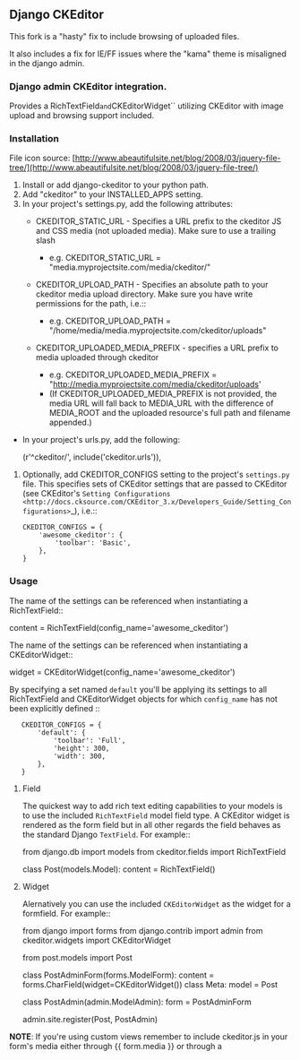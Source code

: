 ## Django CKEditor

This fork is a "hasty" fix to include browsing of uploaded files.

It also includes a fix for IE/FF issues where the "kama" theme is misaligned in the django admin.

### Django admin CKEditor integration.

Provides a RichTextField`` and ``CKEditorWidget`` utilizing CKEditor with image upload and browsing support included.

### Installation

File icon source: [http://www.abeautifulsite.net/blog/2008/03/jquery-file-tree/](http://www.abeautifulsite.net/blog/2008/03/jquery-file-tree/)


1. Install or add django-ckeditor to your python path.
1. Add "ckeditor" to your INSTALLED_APPS setting.
1. In your project's settings.py, add the following attributes:
    *  CKEDITOR_STATIC_URL -  Specifies a URL prefix to the ckeditor JS and CSS media (not uploaded media). Make sure to use a trailing slash
        * e.g. CKEDITOR_STATIC_URL = "media.myprojectsite.com/media/ckeditor/"
    * CKEDITOR_UPLOAD_PATH - Specifies an absolute path to your ckeditor media upload directory. Make sure you have write permissions for the path, i.e.::
        * e.g. CKEDITOR_UPLOAD_PATH = "/home/media/media.myprojectsite.com/ckeditor/uploads"
    
    * CKEDITOR_UPLOADED_MEDIA_PREFIX - specifies a URL prefix to media uploaded through ckeditor
        * e.g. CKEDITOR_UPLOADED_MEDIA_PREFIX = "http://media.myprojectsite.com/media/ckeditor/uploads'
        * (If CKEDITOR_UPLOADED_MEDIA_PREFIX is not provided, the media URL will fall back to MEDIA_URL with the difference of MEDIA_ROOT and the uploaded resource's full path and filename appended.)

* In your project's urls.py, add the following:
    
    (r'^ckeditor/', include('ckeditor.urls')),    

1. Optionally, add CKEDITOR_CONFIGS setting to the project's ``settings.py`` file. This specifies sets of CKEditor settings that are passed to CKEditor (see CKEditor's `Setting Configurations <http://docs.cksource.com/CKEditor_3.x/Developers_Guide/Setting_Configurations>`_), i.e.::

       CKEDITOR_CONFIGS = {
           'awesome_ckeditor': {
               'toolbar': 'Basic',
           },
       }

### Usage

The name of the settings can be referenced when instantiating a RichTextField::

   content = RichTextField(config_name='awesome_ckeditor')

The name of the settings can be referenced when instantiating a CKEditorWidget::

   widget = CKEditorWidget(config_name='awesome_ckeditor')

By specifying a set named ``default`` you'll be applying its settings to all RichTextField and CKEditorWidget objects for which ``config_name`` has not been explicitly defined ::
       
       CKEDITOR_CONFIGS = {
           'default': {
               'toolbar': 'Full',
               'height': 300,
               'width': 300,
           },
       }


1. Field

    The quickest way to add rich text editing capabilities to your models is to use the included ``RichTextField`` model field type. A CKEditor widget is rendered as the form field but in all other regards the field behaves as the standard Django ``TextField``. For example::

    from django.db import models
    from ckeditor.fields import RichTextField

    class Post(models.Model):
        content = RichTextField()


1. Widget

    Alernatively you can use the included ``CKEditorWidget`` as the widget for a formfield. For example::

    from django import forms
    from django.contrib import admin
    from ckeditor.widgets import CKEditorWidget

    from post.models import Post

    class PostAdminForm(forms.ModelForm):
        content = forms.CharField(widget=CKEditorWidget())
        class Meta:
            model = Post

    class PostAdmin(admin.ModelAdmin):
        form = PostAdminForm
    
    admin.site.register(Post, PostAdmin)

**NOTE**: If you're using custom views remember to include ckeditor.js in your form's media either through {{ form.media }} or through a <script> tag. Admin will do this for you automatically. See `Django's Form Media docs [http://docs.djangoproject.com/en/dev/topics/forms/media/](http://docs.djangoproject.com/en/dev/topics/forms/media/) for more info.
